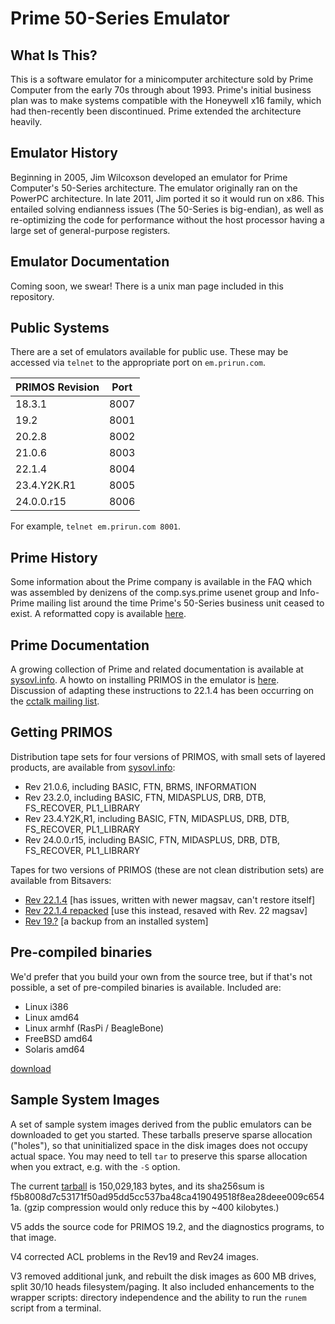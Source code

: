 # Prime 50-Series Emulator

## What Is This?

This is a software emulator for a minicomputer architecture sold by
Prime Computer from the early 70s through about 1993.  Prime's initial
business plan was to make systems compatible with the Honeywell x16
family, which had then-recently been discontinued.  Prime extended
the architecture heavily.

## Emulator History

Beginning in 2005, Jim Wilcoxson developed an emulator for Prime
Computer's 50-Series architecture.  The emulator originally ran on
the PowerPC architecture.  In late 2011, Jim ported it so it would
run on x86.  This entailed solving endianness issues (The 50-Series is
big-endian), as well as re-optimizing the code for performance without
the host processor having a large set of general-purpose registers.

## Emulator Documentation

Coming soon, we swear!  There is a unix man page included in this
repository.

## Public Systems

There are a set of emulators available for public use.  These may be
accessed via `telnet` to the appropriate port on `em.prirun.com`.

| PRIMOS Revision | Port |
|-----------------|------|
| 18.3.1          | 8007 |
| 19.2            | 8001 |
| 20.2.8          | 8002 |
| 21.0.6          | 8003 |
| 22.1.4          | 8004 |
| 23.4.Y2K.R1     | 8005 |
| 24.0.0.r15      | 8006 |

For example, `telnet em.prirun.com 8001`.

## Prime History

Some information about the Prime company is available in the FAQ
which was assembled by denizens of the comp.sys.prime usenet group
and Info-Prime mailing list around the time Prime's 50-Series
business unit ceased to exist.  A reformatted copy is available
[here](https://sysovl.info/reference_prime_faq.html).

## Prime Documentation

A growing collection of Prime and related documentation is available
at [sysovl.info](https://sysovl.info/reference_prime.html).
A howto on installing PRIMOS in the emulator is
[here](https://sysovl.info/reference_prime_drb_installing_primos.html).
Discussion of adapting these instructions to
22.1.4 has been occurring on the [cctalk mailing
list](http://classiccmp.org/pipermail/cctalk/2020-March/052126.html).

## Getting PRIMOS

Distribution tape sets for four versions of PRIMOS,
with small sets of layered products, are available from
[sysovl.info](https://sysovl.info/downloads_prime_primedist.html):

* Rev 21.0.6, including BASIC, FTN, BRMS, INFORMATION
* Rev 23.2.0, including BASIC, FTN, MIDASPLUS, DRB, DTB, FS_RECOVER, PL1_LIBRARY
* Rev 23.4.Y2K,R1, including BASIC, FTN, MIDASPLUS, DRB, DTB, FS_RECOVER, PL1_LIBRARY
* Rev 24.0.0.r15, including BASIC, FTN, MIDASPLUS, DRB, DTB, FS_RECOVER, PL1_LIBRARY

Tapes for two versions of PRIMOS (these are not clean distribution sets)
are available from Bitsavers:

* [Rev 22.1.4](http://bitsavers.org/bits/Prime/primos_22.1.4.zip) [has issues, written with newer magsav, can't restore itself]
* [Rev 22.1.4 repacked](https://yagi.h-net.org/m2214repack.tar.gz) [use this instead, resaved with Rev. 22 magsav]
* [Rev 19.?](http://bitsavers.org/bits/Prime/pps/03_log.tape_I=boot_II=iptpal.tap.gz) [a backup from an installed system]

## Pre-compiled binaries

We'd prefer that you build your own from the source tree, but if that's
not possible, a set of pre-compiled binaries is available.  Included are:

* Linux i386
* Linux amd64
* Linux armhf (RasPi / BeagleBone)
* FreeBSD amd64
* Solaris amd64

[download](https://sysovl.info/pages/blobs/emulator/embinaries.20200504.tar.gz)

## Sample System Images

A set of sample system images derived from the public emulators can
be downloaded to get you started.  These tarballs preserve sparse
allocation ("holes"), so that uninitialized space in the disk images
does not occupy actual space.  You may need to tell `tar` to preserve
this sparse allocation when you extract, e.g. with the `-S` option.

The current
[tarball](https://sysovl.info/pages/blobs/emulator/p50em_samplemachines_v5.tar)
is 150,029,183 bytes, and its sha256sum is
f5b8008d7c53171f50ad95dd5cc537ba48ca419049518f8ea28deee009c6541a.
(gzip compression would only reduce this by ~400 kilobytes.)

V5 adds the source code for PRIMOS 19.2, and the diagnostics programs,
to that image.

V4 corrected ACL problems in the Rev19 and Rev24 images.

V3 removed additional junk, and rebuilt the disk images as 600
MB drives, split 30/10 heads filesystem/paging.  It also included
enhancements to the wrapper scripts: directory independence and the
ability to run the `runem` script from a terminal.

